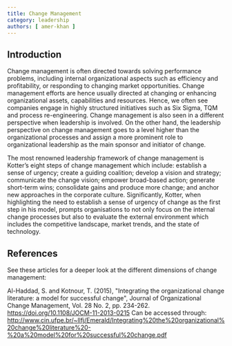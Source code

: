 ```yaml
---
title: Change Management
category: leadership
authors: [ amer-khan ]
---
```


## Introduction

Change management is often directed towards solving performance problems, including internal organizational aspects such as efficiency and profitability,  or responding to changing market opportunities. Change management efforts are hence usually directed at changing or enhancing organizational assets, capabilities and resources. Hence, we often see companies engage in highly structured initiatives such as Six Sigma, TQM and process re-engineering. Change management is also seen in a different perspective when leadership is involved.  On the other hand, the leadership perspective on change management goes to a level higher than the organizational processes and assign a more prominent role to organizational leadership as the main sponsor and initiator of change. 

The most renowned leadership framework of change management is Kotter’s eight steps of change management which include: establish a sense of urgency; create a guiding coalition; develop a vision and strategy; communicate the change vision; empower broad-based action; generate short-term wins; consolidate gains and produce more change; and anchor new approaches in the corporate culture. Significantly, Kotter,  when highlighting the need to establish a sense of urgency of change as the first step in his model, prompts organisations to not only focus on the internal change processes but also to evaluate the external environment which includes the competitive landscape, market trends, and the state of technology.

## References

See these articles for a deeper look at the different dimensions of change management: 

Al-Haddad, S. and Kotnour, T. (2015), "Integrating the organizational change literature: a model for successful change", Journal of Organizational Change Management, Vol. 28 No. 2, pp. 234-262. https://doi.org/10.1108/JOCM-11-2013-0215
Can be accessed through: http://www.cin.ufpe.br/~llfj/Emerald/Integrating%20the%20organizational%20change%20literature%20-%20a%20model%20for%20successful%20change.pdf 


